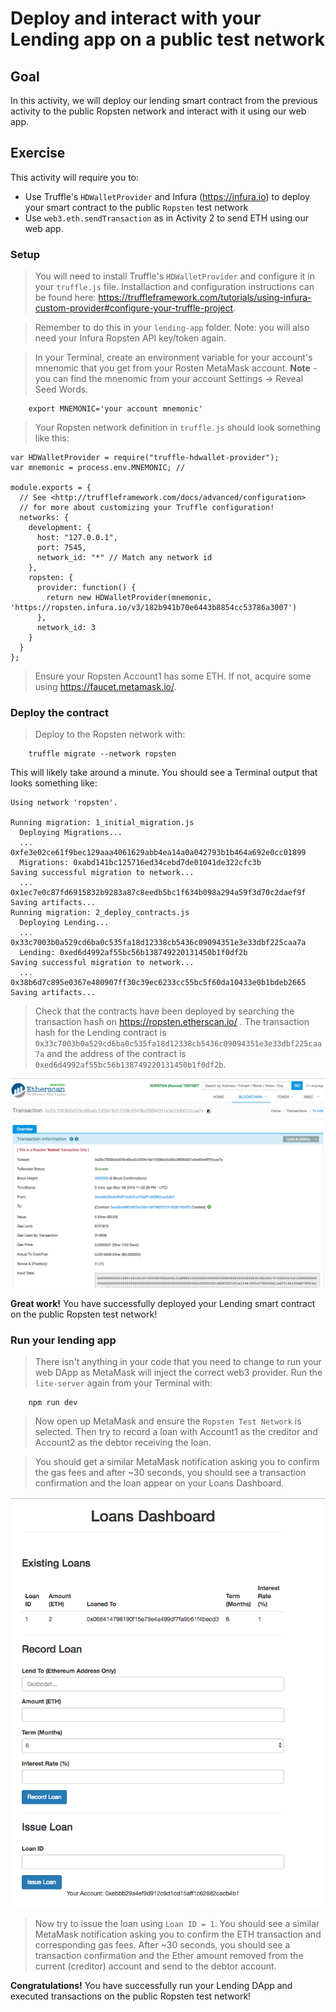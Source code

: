 # Deploy and interact with your Lending app on a public test network
## Goal
In this activity, we will deploy our lending smart contract from the previous activity to the public Ropsten network and interact with it using our web app. 

## Exercise
This activity will require you to:
* Use Truffle's `HDWalletProvider` and Infura (https://infura.io) to deploy your smart contract to the public `Ropsten` test network
* Use `web3.eth.sendTransaction` as in Activity 2 to send ETH using our web app.

### Setup
> You will need to install Truffle's `HDWalletProvider` and configure it in your `truffle.js` file. Installaction and configuration instructions can be found here: https://truffleframework.com/tutorials/using-infura-custom-provider#configure-your-truffle-project. 

> Remember to do this in your `lending-app` folder. Note: you will also need your Infura Ropsten API key/token again.

> In your Terminal, create an environment variable for your account's mnenomic that you get from your Rosten MetaMask account. **Note** - you can find the mnenomic from your account Settings -> Reveal Seed Words.
```
    export MNEMONIC='your account mnemonic'
```

> Your Ropsten network definition in `truffle.js` should look something like this:
```
var HDWalletProvider = require("truffle-hdwallet-provider");
var mnemonic = process.env.MNEMONIC; //  

module.exports = {
  // See <http://truffleframework.com/docs/advanced/configuration>
  // for more about customizing your Truffle configuration!
  networks: {
    development: {
      host: "127.0.0.1",
      port: 7545,
      network_id: "*" // Match any network id
    },
    ropsten: {
      provider: function() {
        return new HDWalletProvider(mnemonic, 'https://ropsten.infura.io/v3/182b941b70e6443b8854cc53786a3007')
      },
      network_id: 3
    }
  }
};
```

> Ensure your Ropsten Account1 has some ETH. If not, acquire some using https://faucet.metamask.io/.

### Deploy the contract
> Deploy to the Ropsten network with:
```
    truffle migrate --network ropsten
```
This will likely take around a minute. You should see a Terminal output that looks something like:
```
Using network 'ropsten'.

Running migration: 1_initial_migration.js
  Deploying Migrations...
  ... 0xfe3e02ce61f9bec129aaa4061629abb4ea14a0a042793b1b464a692e0cc01899
  Migrations: 0xabd141bc125716ed34cebd7de01041de322cfc3b
Saving successful migration to network...
  ... 0x1ec7e0c87fd6915832b9283a87c8eedb5bc1f634b098a294a59f3d70c2daef9f
Saving artifacts...
Running migration: 2_deploy_contracts.js
  Deploying Lending...
  ... 0x33c7003b0a529cd6ba0c535fa18d12338cb5436c09094351e3e33dbf225caa7a
  Lending: 0xed6d4992af55bc56b138749220131450b1f0df2b
Saving successful migration to network...
  ... 0x38b6d7c895e0367e480907ff30c39ec6233cc55bc5f60da10433e0b1bdeb2665
Saving artifacts...
```

> Check that the contracts have been deployed by searching the transaction hash on https://ropsten.etherscan.io/ . The transaction hash for the Lending contract is `0x33c7003b0a529cd6ba0c535fa18d12338cb5436c09094351e3e33dbf225caa7a` and the address of the contract is `0xed6d4992af55bc56b138749220131450b1f0df2b`.

![Search txn hash on Ropsten](images/Ropsten_txn_hash.png)

**Great work!** You have successfully deployed your Lending smart contract on the public Ropsten test network!

### Run your lending app
>There isn't anything in your code that you need to change to run your web DApp as MetaMask will inject the correct web3 provider. Run the `lite-server` again from your Terminal with:
```
    npm run dev
```
>Now open up MetaMask and ensure the `Ropsten Test Network` is selected. Then try to record a loan with Account1 as the creditor and Account2 as the debtor receiving the loan. 

>You should get a similar MetaMask notification asking you to confirm the gas fees and after ~30 seconds, you should see a transaction confirmation and the loan appear on your Loans Dashboard.

![Ropsten loans dashboard with transaction](images/Ropsten_loans_dashboard.png)

>Now try to issue the loan using `Loan ID = 1`. You should see a similar MetaMask notification asking you to confirm the ETH transaction and corresponding gas fees. After ~30 seconds, you should see a transaction confirmation and the Ether amount removed from the current (creditor) account and send to the debtor account.

**Congratulations!** You have successfully run your Lending DApp and executed transactions on the public Ropsten test network!



